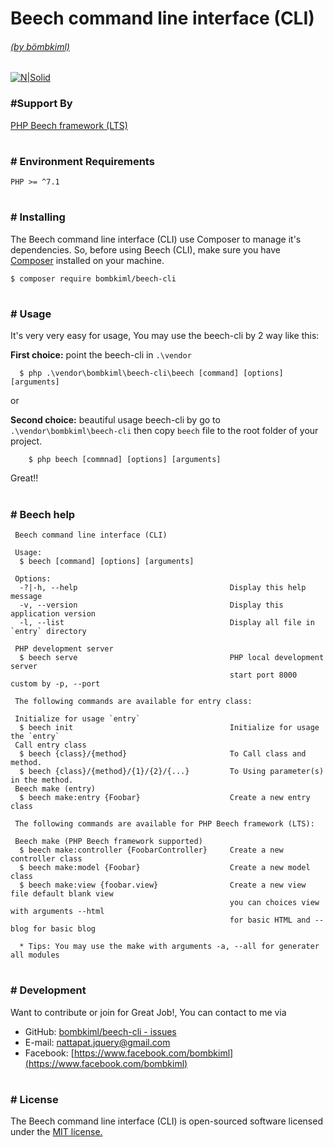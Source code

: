# Beech command line interface (CLI)
###### [(by bömbkiml)](https://www.facebook.com/bombkiml)

[![N|Solid](https://image.ibb.co/cyCpFe/beechcli_Plus_Beechx1.png)](https://github.com/bombkiml/beech-cli)

### #Support By
[PHP Beech framework (LTS)](https://github.com/bombkiml/phpbeech)

#
### # Environment Requirements
    
    PHP >= ^7.1

#
### # Installing
The Beech command line interface (CLI) use Composer to manage it's dependencies. So, before using Beech (CLI), make sure you have [Composer](https://getcomposer.org/) installed on your machine.
    
    $ composer require bombkiml/beech-cli

#
### # Usage
It's very very easy for usage, You may use the beech-cli by 2 way like this:

**First choice:** point the beech-cli in ``.\vendor``

      $ php .\vendor\bombkiml\beech-cli\beech [command] [options] [arguments]

or 

**Second choice:** beautiful usage beech-cli by go to `` .\vendor\bombkiml\beech-cli `` then copy `` beech `` file to the root folder of your project. 

        $ php beech [commnad] [options] [arguments]

Great!!
#
### # Beech help
     
     Beech command line interface (CLI)

     Usage:
      $ beech [command] [options] [arguments]

     Options:
      -?|-h, --help                                  Display this help message
      -v, --version                                  Display this application version
      -l, --list                                     Display all file in `entry` directory

     PHP development server
      $ beech serve                                  PHP local development server 
                                                     start port 8000 custom by -p, --port   

     The following commands are available for entry class:

     Initialize for usage `entry`
      $ beech init                                   Initialize for usage the `entry`
     Call entry class
      $ beech {class}/{method}                       To Call class and method.
      $ beech {class}/{method}/{1}/{2}/{...}         To Using parameter(s) in the method.
     Beech make (entry)
      $ beech make:entry {Foobar}                    Create a new entry class

     The following commands are available for PHP Beech framework (LTS):

     Beech make (PHP Beech framework supported)
      $ beech make:controller {FoobarController}     Create a new controller class
      $ beech make:model {Foobar}                    Create a new model class
      $ beech make:view {foobar.view}                Create a new view file default blank view
                                                     you can choices view with arguments --html
                                                     for basic HTML and --blog for basic blog

      * Tips: You may use the make with arguments -a, --all for generater all modules

#
### # Development
Want to contribute or join for Great Job!, You can contact to me via
  - GitHub: [bombkiml/beech-cli - issues](https://github.com/bombkiml/beech-cli/issues)
  - E-mail: nattapat.jquery@gmail.com 
  - Facebook: [https://www.facebook.com/bombkiml](https://www.facebook.com/bombkiml)
#
### # License
The Beech command line interface (CLI) is open-sourced software licensed under the [MIT license.](https://opensource.org/licenses/MIT)
